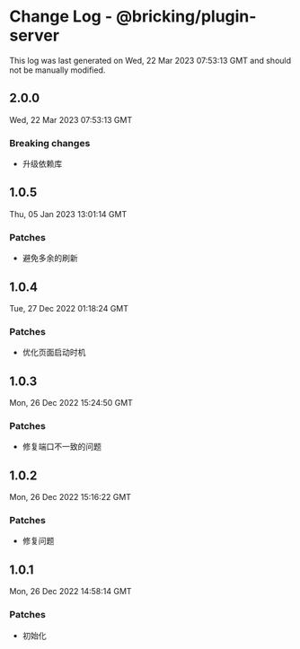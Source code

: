# Change Log - @bricking/plugin-server

This log was last generated on Wed, 22 Mar 2023 07:53:13 GMT and should not be manually modified.

## 2.0.0
Wed, 22 Mar 2023 07:53:13 GMT

### Breaking changes

- 升级依赖库

## 1.0.5
Thu, 05 Jan 2023 13:01:14 GMT

### Patches

- 避免多余的刷新

## 1.0.4
Tue, 27 Dec 2022 01:18:24 GMT

### Patches

- 优化页面启动时机

## 1.0.3
Mon, 26 Dec 2022 15:24:50 GMT

### Patches

- 修复端口不一致的问题

## 1.0.2
Mon, 26 Dec 2022 15:16:22 GMT

### Patches

- 修复问题

## 1.0.1
Mon, 26 Dec 2022 14:58:14 GMT

### Patches

- 初始化

